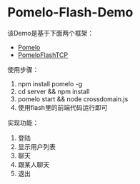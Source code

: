 Pomelo-Flash-Demo
================

该Demo是基于下面两个框架：

- [Pomelo](https://github.com/NetEase/pomelo)
- [PomeloFlashTCP](https://github.com/D-Deo/pomelo-flash-tcp)

使用步骤：

1. npm install pomelo -g
2. cd server && npm install
3. pomelo start && node crossdomain.js
3. 使用flash里的前端代码运行即可

实现功能：

1. 登陆
2. 显示用户列表
2. 聊天
3. 跟某人聊天
4. 退出